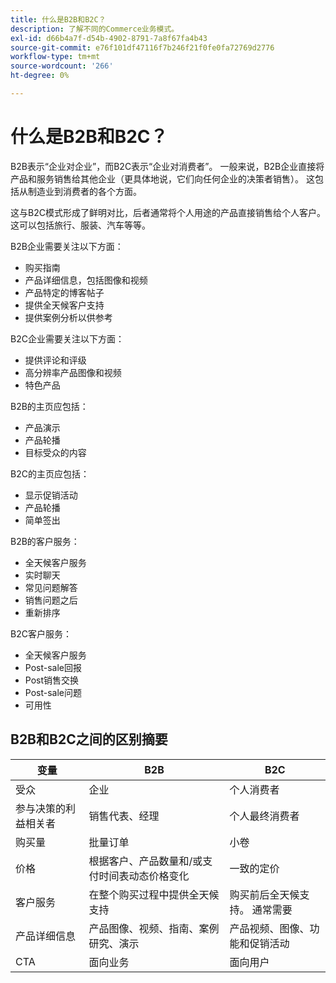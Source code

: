 ```yaml
---
title: 什么是B2B和B2C？
description: 了解不同的Commerce业务模式。
exl-id: d66b4a7f-d54b-4902-8791-7a8f67fa4b43
source-git-commit: e76f101df47116f7b246f21f0fe0fa72769d2776
workflow-type: tm+mt
source-wordcount: '266'
ht-degree: 0%

---
```


# 什么是B2B和B2C？

B2B表示“企业对企业”，而B2C表示“企业对消费者”。 一般来说，B2B企业直接将产品和服务销售给其他企业（更具体地说，它们向任何企业的决策者销售）。 这包括从制造业到消费者的各个方面。

这与B2C模式形成了鲜明对比，后者通常将个人用途的产品直接销售给个人客户。 这可以包括旅行、服装、汽车等等。

B2B企业需要关注以下方面：

- 购买指南
- 产品详细信息，包括图像和视频
- 产品特定的博客帖子
- 提供全天候客户支持
- 提供案例分析以供参考

B2C企业需要关注以下方面：

- 提供评论和评级
- 高分辨率产品图像和视频
- 特色产品

B2B的主页应包括：

- 产品演示
- 产品轮播
- 目标受众的内容

B2C的主页应包括：

- 显示促销活动
- 产品轮播
- 简单签出

B2B的客户服务：

- 全天候客户服务
- 实时聊天
- 常见问题解答
- 销售问题之后
- 重新排序

B2C客户服务：

- 全天候客户服务
- Post-sale回报
- Post销售交换
- Post-sale问题
- 可用性

## B2B和B2C之间的区别摘要

| 变量 | B2B | B2C |
|----------|-----|-----|
| 受众 | 企业 | 个人消费者 |
| 参与决策的利益相关者 | 销售代表、经理 | 个人最终消费者 |
| 购买量 | 批量订单 | 小卷 |
| 价格 | 根据客户、产品数量和/或支付时间表动态价格变化 | 一致的定价 |
| 客户服务 | 在整个购买过程中提供全天候支持 | 购买前后全天候支持。 通常需要 |
| 产品详细信息 | 产品图像、视频、指南、案例研究、演示 | 产品视频、图像、功能和促销活动 |
| CTA | 面向业务 | 面向用户 |
